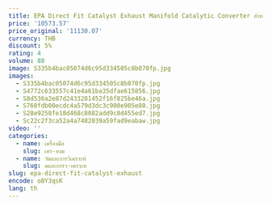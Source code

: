 ```yaml
---
title: EPA Direct Fit Catalyst Exhaust Manifold Catalytic Converter สําหรับ Mitsubishi Eclipse Galant Chrysler Sebring Dodge Stratus 2.4L
price: '10573.57'
price_original: '11130.07'
currency: THB
discount: 5%
rating: 4
volume: 80
image: S335b4bac05074d6c95d334505c8b070fp.jpg
images:
  - S335b4bac05074d6c95d334505c8b070fp.jpg
  - S4772c633557c41e4a61ba35dfae615856.jpg
  - S8d536a2e87d2433281452f16f825be46a.jpg
  - S760fdb00ecdc4a579d3dc3c900e905e80.jpg
  - S28e9258fe18d468c8082add9c8d455ed7.jpg
  - Sc22c2f3ca52a4a7482039a59fad9eabaw.jpg
video: ''
categories:
  - name: เครื่องมือ
    slug: เคร-องม
  - name: วัดและการวิเคราะห์
    slug: ดและการว-เคราะห
slug: epa-direct-fit-catalyst-exhaust
encode: oBY3qsK
lang: th
---
```

  